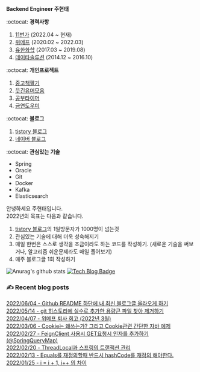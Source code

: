 
**Backend Engineer 주현태**

:octocat: **경력사항**

1. [11번가](https://11st.co.kr/) (2022.04 ~ 현재)  
2. [위메프](http://www.wemakeprice.com) (2020.02 ~ 2022.03)  
3. [유한화학](http://www.yuhanchem.co.kr) (2017.03 ~ 2019.08)  
4. [데이타솔루션](http://www.datasolution.kr/) (2014.12 ~ 2016.10)    

:octocat: **개인프로젝트**

1. [중고책팔기](https://play.google.com/store/apps/details?id=com.copocalypse.bookseller)
2. [웃긴유머모음](https://play.google.com/store/apps/details?id=com.copocalypse.humorcrCrawlingWeb)
3. [공부타이머](https://play.google.com/store/apps/details?id=com.tistory.mythinkwrite.studytimer)
4. [금연도우미](https://play.google.com/store/apps/details?id=com.tistory.honeyinfo7.stopsmoking)

:octocat: **블로그**
1. [tistory 블로그](https://honeyinfo7.tistory.com/)
2. [네이버 블로그](https://blog.naver.com/jabel123)

:octocat: **관심있는 기술**
- Spring
- Oracle
- Git
- Docker
- Kafka
- Elasticsearch

안녕하세요 주현태입니다.   
2022년의 목표는 다음과 같습니다.
1. [tistory 블로그](https://honeyinfo7.tistory.com/)의 1일방문자가 1000명이 넘는것
2. 관심있는 기술에 대해 더욱 성숙해지기
3. 매일 한번은 스스로 생각을 조금이라도 하는 코드를 작성하기. (새로운 기술을 써보거나, 알고리즘 쉬운문제라도 매일 풀어보기)
4. 매주 블로그글 1회 작성하기

![Anurag's github stats](https://github-readme-stats.vercel.app/api?username=jabel123&show_icons=true&theme=radical)
[![Tech Blog Badge](http://img.shields.io/badge/-Tech%20blog-black?style=flat-square&logo=github&link=https://honeyinfo7.tistory.com/)](https://honeyinfo7.tistory.com/)  


### ✍ Recent blog posts 
[2022/06/04 - Github README 하단에 내 최신 블로그글 올라오게 하기](https://honeyinfo7.tistory.com/328) <br/>
[2022/05/14 - git 히스토리에 실수로 추가한 용량큰 파일 찾아 제거하기](https://honeyinfo7.tistory.com/327) <br/>
[2022/04/07 - 위메프 퇴사 회고 (2022년 3월)](https://honeyinfo7.tistory.com/326) <br/>
[2022/03/06 - Cookie는 왜쓰는가? 그리고 Cookie관련 간단한 자바 예제](https://honeyinfo7.tistory.com/325) <br/>
[2022/02/27 - FeignClient 사용시 GET요청시 인자를 추가하기 (@SpringQueryMap)](https://honeyinfo7.tistory.com/324) <br/>
[2022/02/20 - ThreadLocal과 스프링의 트랜잭션 관리](https://honeyinfo7.tistory.com/323) <br/>
[2022/02/13 - Equals를 재정의할때 반드시 hashCode를 재정의 해야한다.](https://honeyinfo7.tistory.com/322) <br/>
[2022/01/25 - i = i + 1, i++ 의 차이](https://honeyinfo7.tistory.com/321) <br/>
